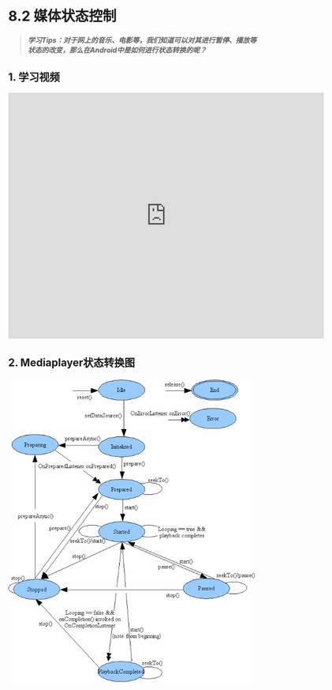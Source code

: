 # 8.2 媒体状态控制

>##### 学习Tips：对于网上的音乐、电影等，我们知道可以对其进行暂停、播放等状态的改变，那么在Android中是如何进行状态转换的呢？

## 1. 学习视频

<iframe frameborder="0" width="640" height="498" src="https://v.qq.com/iframe/player.html?vid=z0199g9zj9r&tiny=0&auto=0" allowfullscreen></iframe>

## 2. Mediaplayer状态转换图

![mediaplayer_process.png](/images/chapter8/mediaplayer_process.png)